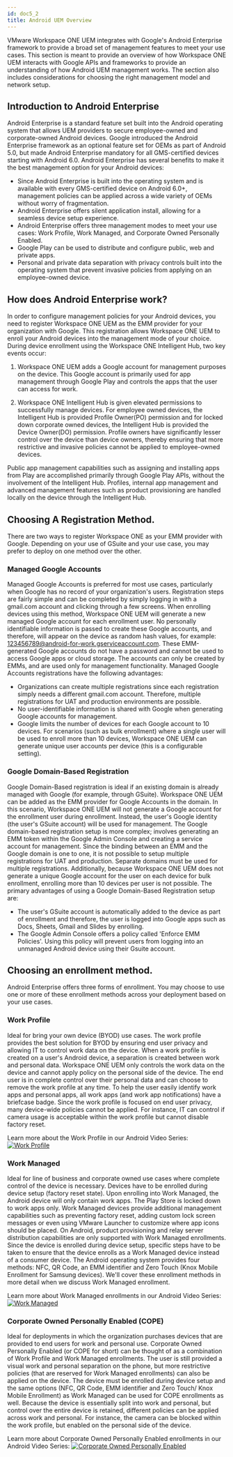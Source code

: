 ```yaml
---
id: doc5_2
title: Android UEM Overview
---
```


VMware Workspace ONE UEM integrates with Google's Android Enterprise framework to provide a broad set of management features to meet your use cases. This section is meant to provide an overview of how Workspace ONE UEM interacts with Google APIs and frameworks to provide an understanding of how Android UEM management works. The section also includes considerations for choosing the right management model and network setup.

## Introduction to Android Enterprise

Android Enterprise is a standard feature set built into the Android operating system that allows UEM providers to secure employee-owned and corporate-owned Android devices. Google introduced the Android Enterprise framework as an optional feature set for OEMs as part of Android 5.0, but made Android Enterprise mandatory for all GMS-certified devices starting with Android 6.0. Android Enterprise has several benefits to make it the best management option for your Android devices:

* Since Android Enterprise is built into the operating system and is available with every GMS-certified device on Android 6.0+, management policies can be applied across a wide variety of OEMs without worry of fragmentation.
* Android Enterprise offers silent application install, allowing for a seamless device setup experience.
* Android Enterprise offers three management modes to meet your use cases: Work Profile, Work Managed, and Corporate Owned Personally Enabled.
* Google Play can be used to distribute and configure public, web and private apps.
* Personal and private data separation with privacy controls built into the operating system that prevent invasive policies from applying on an employee-owned device.

## How does Android Enterprise work?
In order to configure management policies for your Android devices, you need to register Workspace ONE UEM as the EMM provider for your organization with Google. This registration allows Workspace ONE UEM to enroll your Android devices into the management mode of your choice. During device enrollment using the Workspace ONE Intelligent Hub, two key events occur:

1) Workspace ONE UEM adds a Google account for management purposes on the device. This Google account is primarily used for app management through Google Play and controls the apps that the user can access for work.

2) Workspace ONE Intelligent Hub is given elevated permissions to successfully manage devices. For employee owned devices, the Intelligent Hub is provided Profile Owner(PO) permission and for locked down corporate owned devices, the Intelligent Hub is provided the Device Owner(DO) permission. Profile owners have significantly lesser control over the device than device owners, thereby ensuring that more restrictive and invasive policies cannot be applied to employee-owned devices.

Public app management capabilities such as assigning and installing apps from Play are accomplished primarily through Google Play APIs, without the involvement of the Intelligent Hub. Profiles, internal app management and advanced management features such as product provisioning are handled locally on the device through the Intelligent Hub.

## Choosing A Registration Method.

There are two ways to register Workspace ONE as your EMM provider with Google. Depending on your use of GSuite and your use case, you may prefer to deploy on one method over the other.

### Managed Google Accounts

Managed Google Accounts is preferred for most use cases, particularly when Google has no record of your organization's users. Registration steps are fairly simple and can be completed by simply logging in with a gmail.com account and clicking through a few screens. When enrolling devices using this method, Workspace ONE UEM will generate a new managed Google account for each enrollment user. No personally identifiable information is passed to create these Google accounts, and therefore, will appear on the device as random hash values, for example: 123456789@android-for-work.gserviceaccount.com. These EMM-generated Google accounts do not have a password and cannot be used to access Google apps or cloud storage. The accounts can only be created by EMMs, and are used only for management functionality. Managed Google Accounts registrations have the following advantages:

* Organizations can create multiple registrations since each registration simply needs a different gmail.com account. Therefore, multiple registrations for UAT and production environments are possible.
* No user-identifiable information is shared with Google when generating Google accounts for management.
* Google limits the number of devices for each Google account to 10 devices. For scenarios (such as bulk enrollment) where a single user will be used to enroll more than 10 devices, Workspace ONE UEM can generate unique user accounts per device (this is a configurable setting).

### Google Domain-Based Registration

Google Domain-Based registration is ideal if an existing domain is already managed with Google (for example, through GSuite). Workspace ONE UEM can be added as the EMM provider for Google Accounts in the domain. In this scenario, Workspace ONE UEM will not generate a Google account for the enrollment user during enrollment. Instead, the user's Google identity (the user's GSuite account) will be used for management. The Google domain-based registration setup is more complex; involves generating an EMM token within the Google Admin Console and creating a service account for management. Since the binding between an EMM and the Google domain is one to one, it is not possible to setup multiple registrations for UAT and production. Separate domains must be used for multiple registrations. Additionally, because Workspace ONE UEM does not generate a unique Google account for the user on each device for bulk enrollment, enrolling more than 10 devices per user is not possible. The primary advantages of using a Google Domain-Based Registration setup are:

* The user's GSuite account is automatically added to the device as part of enrollment and therefore, the user is logged into Google apps such as Docs, Sheets, Gmail and Slides by enrolling.
* The Google Admin Console offers a policy called 'Enforce EMM Policies'. Using this policy will prevent users from logging into an unmanaged Android device using their Gsuite account.

## Choosing an enrollment method.

Android Enterprise offers three forms of enrollment. You may choose to use one or more of these enrollment methods across your deployment based on your use cases.

### Work Profile
Ideal for bring your own device (BYOD) use cases. The work profile provides the best solution for BYOD by ensuring end user privacy and allowing IT to control work data on the device. When a work profile is created on a user's Android device, a separation is created between work and personal data. Workspace ONE UEM only controls the work data on the device and cannot apply policy on the personal side of the device. The end user is in complete control over their personal data and can choose to remove the work profile at any time. To help the user easily identify work apps and personal apps, all work apps (and work app notifications) have a briefcase badge. Since the work profile is focused on end user privacy, many device-wide policies cannot be applied. For instance, IT can control if camera usage is acceptable within the work profile but cannot disable factory reset.

Learn more about the Work Profile in our Android Video Series:
[![Work Profile](http://img.youtube.com/vi/NmiJz8ZtRCI/0.jpg)](https://www.youtube.com/watch?v=NmiJz8ZtRCI "VMware Series Episode 2: Work Profile")

### Work Managed
Ideal for line of business and corporate owned use cases where complete control of the device is necessary. Devices have to be enrolled during device setup (factory reset state). Upon enrolling into Work Managed, the Android device will only contain work apps. The Play Store is locked down to work apps only. Work Managed devices provide additional management capabilities such as preventing factory reset, adding custom lock screen messages or even using VMware Launcher to customize where app icons should be placed. On Android, product provisioning and relay server distribution capabilities are only supported with Work Managed enrollments. Since the device is enrolled during device setup, specific steps have to be taken to ensure that the device enrolls as a Work Managed device instead of a consumer device. The Android operating system provides four methods: NFC, QR Code, an EMM identifier and Zero Touch (Knox Mobile Enrollment for Samsung devices). We'll cover these enrollment methods in more detail when we discuss Work Managed enrollment.

Learn more about Work Managed enrollments in our Android Video Series:
[![Work Managed](http://img.youtube.com/vi/d2LJdtou1ts/0.jpg)](https://www.youtube.com/watch?v=d2LJdtou1ts "VMware Series Episode 3: Work Managed")

### Corporate Owned Personally Enabled (COPE)
Ideal for deployments in which the organization purchases devices that are provided to end users for work and personal use. Corporate Owned Personally Enabled (or COPE for short) can be thought of as a combination of Work Profile and Work Managed enrollments. The user is still provided a visual work and personal separation on the phone, but more restrictive policies (that are reserved for Work Managed enrollments) can also be applied on the device. The device must be enrolled during device setup and the same options (NFC, QR Code, EMM identifier and Zero Touch/ Knox Mobile Enrollment) as Work Managed can be used for COPE enrollments as well. Because the device is essentially split into work and personal, but control over the entire device is retained, different policies can be applied across work and personal. For instance, the camera can be blocked within the work profile, but enabled on the personal side of the device.

Learn more about Corporate Owned Personally Enabled enrollments in our Android Video Series:
[![Corporate Owned Personally Enabled](http://img.youtube.com/vi/HXHjXyiiKLk/0.jpg)](https://www.youtube.com/watch?v=HXHjXyiiKLk "VMware Series Episode 4: Work Managed")
